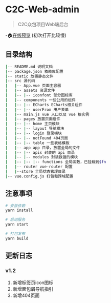 # C2C-Web-admin

> C2C众包项目Web端后台
>
-🏠[在线预览](https://sunstark.github.io/C2C-Web-admin/dist/#) (初次打开比较慢)
## 目录结构
```bash
|-- README.md 说明文档
|-- package.json 依赖库配置
|-- static 放置静态文件
|-- src 源代码
|   |-- App.vue 页面主容器
|   |-- assets 资源文件
|   |-- |-- iconfont 部分图标库
|   |-- components 一些公用的组件
|   |-- |-- ECharts ECharts相关组件
|   |-- |-- userFrom 用户表单
|   |-- main.js vue 入口以及 vue 根实例
|   |-- pages 放置页面组件
|   |-- |-- home 主页模块
|   |-- |-- layout 导航模块
|   |-- |-- login 登录模块
|   |-- |-- notFound 404页面
|   |-- |-- table 一些表格模板
|   |-- app app 目录，放置全局的文件
|   |-- |-- apis 封装的 api 目录
|   |-- |-- modules 封装数据的模块
|   |-- |-- |-- functions 全局函数，已挂载到$fn
|   |-- router vue-router 配置
|   |--store 全局状态管理目录
|-- vue.config.js 打包和跨域配置
```
## 注意事项
```bash
# 安装依赖
yarn install

# 启动服务
yarn start

# 打包发布
yarn build
```
## 更新日志
### v1.2
1. 新增标签页icon图标
2. 新增面包屑导航指引
3. 新增404页面
